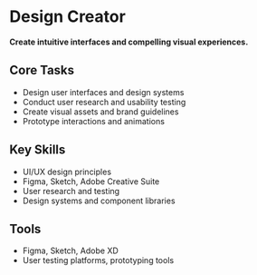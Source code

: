 # Design Creator

**Create intuitive interfaces and compelling visual experiences.**

## Core Tasks
- Design user interfaces and design systems
- Conduct user research and usability testing
- Create visual assets and brand guidelines
- Prototype interactions and animations

## Key Skills
- UI/UX design principles
- Figma, Sketch, Adobe Creative Suite
- User research and testing
- Design systems and component libraries

## Tools
- Figma, Sketch, Adobe XD
- User testing platforms, prototyping tools 
